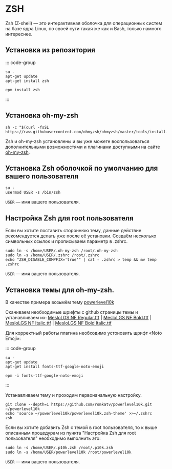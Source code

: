# ZSH

Zsh (Z-shell) — это интерактивная оболочка для операционных систем на базе ядра Linux, по своей сути такая же как и Bash, только намного интереснее.

## Установка из репозитория

::: code-group

```shell[apt-get]
su -
apt-get update
apt-get install zsh
```
```shell[epm]
epm install zsh
```
:::

## Установка oh-my-zsh

```shell
sh -c "$(curl -fsSL https://raw.githubusercontent.com/ohmyzsh/ohmyzsh/master/tools/install.sh)"
```

Zsh и oh-my-zsh установлены и вы уже можете воспользоваться дополнительными возможностями и плагинами доступными на сайте [oh-my-zsh](https://ohmyz.sh/).

## Установка Zsh оболочкой по умолчанию для вашего пользователя

```shell
su -
usermod USER -s /bin/zsh
```
`USER` — имя вашего пользователя.

## Настройка Zsh для root пользователя

Если вы хотите поставить стороннюю тему, данные действие рекомендуется делать уже после её установки.
Создаём несколько символьных ссылок и прописываем параметр в .zshrc.

```shell
sudo ln -s /home/USER/.oh-my-zsh /root/.oh-my-zsh
sudo ln -s /home/USER/.zshrc /root/.zshrc
echo "ZSH_DISABLE_COMPFIX='true'" | cat - .zshrc > temp && mv temp .zshrc
```
`USER` — имя вашего пользователя.


## Установка темы для oh-my-zsh.

В качестве примера возьмём тему [powerlevel10k](https://github.com/romkatv/powerlevel10k)

Скачиваем необходимые шрифты с github страницы темы и устанавливаем их: [MesloLGS NF Regular.ttf](https://github.com/romkatv/powerlevel10k-media/raw/master/MesloLGS%20NF%20Regular.ttf) | [MesloLGS NF Bold.ttf](https://github.com/romkatv/powerlevel10k-media/raw/master/MesloLGS%20NF%20Bold.ttf) | [MesloLGS NF Italic.ttf](https://github.com/romkatv/powerlevel10k-media/raw/master/MesloLGS%20NF%20Italic.ttf) | [MesloLGS NF Bold Italic.ttf](https://github.com/romkatv/powerlevel10k-media/raw/master/MesloLGS%20NF%20Bold%20Italic.ttf)

Для корректный работы плагина необходимо устоновить шрифт «Noto Emoji»:

::: code-group

```shell[apt-get]
su -
apt-get update
apt-get install fonts-ttf-google-noto-emoji
```
```shell[epm]
epm -i fonts-ttf-google-noto-emoji
```
:::

Устанавливаем тему и проходим первоначальную настройку.

```shell
git clone --depth=1 https://github.com/romkatv/powerlevel10k.git ~/powerlevel10k
echo 'source ~/powerlevel10k/powerlevel10k.zsh-theme' >>~/.zshrc
zsh
```

Если вы хотите добавить Zsh с темой в root пользователя, то к выше описанным процедурам из пункта "Настройка Zsh для root пользователя" необходимо выполнить это:

```shell
sudo ln -s /home/USER/.p10k.zsh /root/.p10k.zsh
sudo ln -s /home/USER/powerlevel10k /root/powerlevel10k
```
`USER` — имя вашего пользователя.